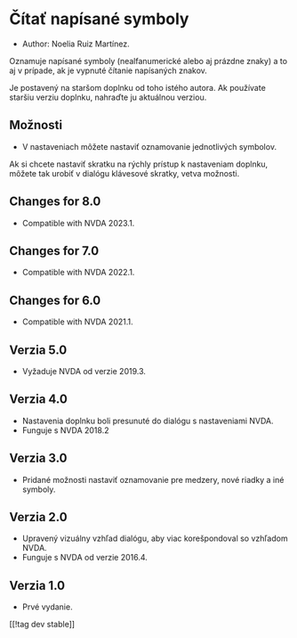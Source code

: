 # Čítať napísané symboly #

*	Author: Noelia Ruiz Martínez.

Oznamuje napísané symboly (nealfanumerické alebo aj prázdne znaky) a to aj v
prípade, ak je vypnuté čítanie napísaných znakov.

Je postavený na staršom doplnku od toho istého autora. Ak používate staršiu
verziu doplnku, nahraďte ju aktuálnou verziou.

## Možnosti ##
*	V nastaveniach môžete nastaviť oznamovanie jednotlivých symbolov.

Ak si chcete nastaviť skratku na rýchly prístup k nastaveniam doplnku,
môžete tak urobiť v dialógu klávesové skratky, vetva možnosti.

## Changes for 8.0
* Compatible with NVDA 2023.1.

## Changes for 7.0
* Compatible with NVDA 2022.1.

## Changes for 6.0
* Compatible with NVDA 2021.1.

## Verzia 5.0 ##
*	Vyžaduje NVDA od verzie 2019.3.

## Verzia 4.0 ##
* Nastavenia doplnku boli presunuté do dialógu s nastaveniami NVDA.
* Funguje s NVDA 2018.2

## Verzia 3.0 ##
* Pridané možnosti nastaviť oznamovanie pre medzery, nové riadky a iné
  symboly.

## Verzia 2.0 ##
*	Upravený vizuálny vzhľad dialógu, aby viac korešpondoval so vzhľadom NVDA.
*	Funguje s NVDA od verzie 2016.4.

## Verzia 1.0 ##
*	Prvé vydanie.

[[!tag dev stable]]


